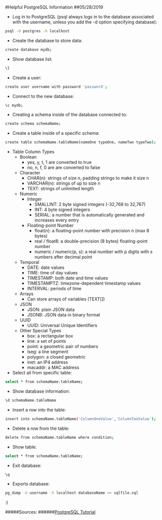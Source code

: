 #Helpful PostgreSQL Information
##05/28/2019

- Log in to PostgreSQL (psql always logs in to the database associated with the username, unless you add the -d option specifying database):
```sh
psql -U postgres -h localhost
```
- Create the database to store data:
```sh
create database mydb;
```
- Show database list:
```sh
\l
```
- Create a user:
```sh
create user username with password 'password';
```
- Connect to the new database:
```sh
\c mydb;
```
- Creating a schema inside of the database connected to:
```sh
create schema schemaName;
```
- Create a table inside of a specific schema:
```sh
create table schemaName.tableName(nameOne typeOne, nameTwo typeTwo);
```
- Table Column Types
    - Boolean
        - yes, y, t, 1 are converted to true
        - no, n, f, 0 are are converted to false 
    - Character
        - CHAR(n): strings of size n, padding strings to make it size n
        - VARCHAR(n): strings of up to size n
        - TEXT: strings of unlimited length
    - Numeric
        - Integer
            - SMALLINT: 2 byte signed integers (-32,768 to 32,767)
            - INT: 4 byte signed integers
            - SERIAL: a number that is automatically generated and increases every entry
        - Floating-point Number
            - float(n): a floating-point number with precision n (max 8 bytes)
            - real / float8: a double-precision (8 bytes) floating-point number
            - numeric / numeric(p, s): a real number with p digits with s numbers after decimal point
    - Temporal
        - DATE: date values
        - TIME: time of day values
        - TIMESTAMP: both date and time values
        - TIMESTAMPTZ: timezone-dependent timestamp values
        - INTERVAL: periods of time
    - Arrays
        - Can store arrays of variables (TEXT[])
    - JSON
        - JSON: plain JSON data
        - JSONB: JSON data in binary format
    - UUID
        - UUID: Universal Unique Identifiers
    - Other Special Types
        - box: a rectangular box
        - line: a set of points
        - point: a geometric pair of numbers
        - lseg: a line segment
        - polygon: a closed geometric
        - inet: an IP4 address
        - macaddr: a MAC address
- Select all from specific table:
```sh
select * from schemaName.tableName;
```
- Show database information:
```sh
\d schemaName.tableName
```
- Insert a row into the table:
```sh
insert into schemaName.tableName('ColumnOneValue','ColumnTwoValue');
```
- Delete a row from the table:
```sh
delete from schemaName.tableName where condition;
```
- Show table:
```sh
select * from schemaName.tableName;
```
- Exit database:
```sh
\q
```
- Exports database:
```sh
pg_dump -U username -h localhost databaseName >> sqlfile.sql 
```

:)


#####Sources:
######[PostgreSQL Tutorial](http://www.postgresqltutorial.com/postgresql-python/ "Link to PostgreSQL Python")